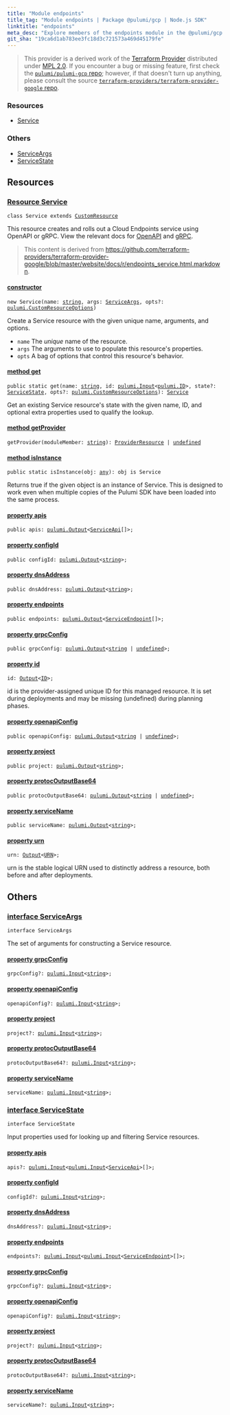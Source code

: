 ```yaml
---
title: "Module endpoints"
title_tag: "Module endpoints | Package @pulumi/gcp | Node.js SDK"
linktitle: "endpoints"
meta_desc: "Explore members of the endpoints module in the @pulumi/gcp package."
git_sha: "19ca6d1ab783ee3fc18d3c721573a469d45179fe"
---
```


<!-- WARNING: this page was generated by a tool. Do not edit it by hand. -->
<!-- To change it, please see https://github.com/pulumi/docs/tree/master/tools/tscdocgen. -->


> This provider is a derived work of the [Terraform Provider](https://github.com/terraform-providers/terraform-provider-google)
> distributed under [MPL 2.0](https://www.mozilla.org/en-US/MPL/2.0/). If you encounter a bug or missing feature,
> first check the [`pulumi/pulumi-gcp` repo](https://github.com/pulumi/pulumi-gcp/issues); however, if that doesn't turn up anything,
> please consult the source [`terraform-providers/terraform-provider-google` repo](https://github.com/terraform-providers/terraform-provider-google/issues).





<h3>Resources</h3>
<ul class="api">
    <li><a href="#Service"><span class="symbol resource"></span>Service</a></li>
</ul>


<h3>Others</h3>
<ul class="api">
    <li><a href="#ServiceArgs"><span class="symbol api"></span>ServiceArgs</a></li>
    <li><a href="#ServiceState"><span class="symbol api"></span>ServiceState</a></li>
</ul>


<h2 id="resources">Resources</h2>
<h3 class="pdoc-module-header" id="Service" data-link-title="Service">
    <a href="https://github.com/pulumi/pulumi-gcp/blob/{{< param git_sha >}}/sdk/nodejs/endpoints/service.ts#L14">
        Resource <strong>Service</strong>
    </a>
</h3>

<pre class="highlight"><code><span class='kr'>class</span> <span class='nx'>Service</span> <span class='kr'>extends</span> <a href='/docs/reference/pkg/nodejs/pulumi/pulumi/#CustomResource'>CustomResource</a></code></pre>

This resource creates and rolls out a Cloud Endpoints service using OpenAPI or gRPC.  View the relevant docs for [OpenAPI](https://cloud.google.com/endpoints/docs/openapi/) and [gRPC](https://cloud.google.com/endpoints/docs/grpc/).

> This content is derived from https://github.com/terraform-providers/terraform-provider-google/blob/master/website/docs/r/endpoints_service.html.markdown.

<h4 class="pdoc-member-header" id="Service-constructor">
<a class="pdoc-child-name" href="https://github.com/pulumi/pulumi-gcp/blob/{{< param git_sha >}}/sdk/nodejs/endpoints/service.ts#L49"> <b>constructor</b></a>
</h4>


<pre class="highlight"><code><span class='kd'></span><span class='kd'>new</span> Service(name: <span class='kd'><a href='https://developer.mozilla.org/en-US/docs/Web/JavaScript/Reference/Global_Objects/String'>string</a></span>, args: <a href='#ServiceArgs'>ServiceArgs</a>, opts?: <a href='/docs/reference/pkg/nodejs/pulumi/pulumi/#CustomResourceOptions'>pulumi.CustomResourceOptions</a>)</code></pre>


Create a Service resource with the given unique name, arguments, and options.

* `name` The _unique_ name of the resource.
* `args` The arguments to use to populate this resource&#39;s properties.
* `opts` A bag of options that control this resource&#39;s behavior.

<h4 class="pdoc-member-header" id="Service-get">
<a class="pdoc-child-name" href="https://github.com/pulumi/pulumi-gcp/blob/{{< param git_sha >}}/sdk/nodejs/endpoints/service.ts#L23">method <b>get</b></a>
</h4>


<pre class="highlight"><code><span class='kd'>public static </span>get(name: <span class='kd'><a href='https://developer.mozilla.org/en-US/docs/Web/JavaScript/Reference/Global_Objects/String'>string</a></span>, id: <a href='/docs/reference/pkg/nodejs/pulumi/pulumi/#Input'>pulumi.Input</a>&lt;<a href='/docs/reference/pkg/nodejs/pulumi/pulumi/#ID'>pulumi.ID</a>&gt;, state?: <a href='#ServiceState'>ServiceState</a>, opts?: <a href='/docs/reference/pkg/nodejs/pulumi/pulumi/#CustomResourceOptions'>pulumi.CustomResourceOptions</a>): <a href='#Service'>Service</a></code></pre>


Get an existing Service resource's state with the given name, ID, and optional extra
properties used to qualify the lookup.

<h4 class="pdoc-member-header" id="Service-getProvider">
<a class="pdoc-child-name" href="https://github.com/pulumi/pulumi-gcp/blob/{{< param git_sha >}}/sdk/nodejs/endpoints/service.ts#L14">method <b>getProvider</b></a>
</h4>


<pre class="highlight"><code><span class='kd'></span>getProvider(moduleMember: <span class='kd'><a href='https://developer.mozilla.org/en-US/docs/Web/JavaScript/Reference/Global_Objects/String'>string</a></span>): <a href='/docs/reference/pkg/nodejs/pulumi/pulumi/#ProviderResource'>ProviderResource</a> | <span class='kd'><a href='https://developer.mozilla.org/en-US/docs/Web/JavaScript/Reference/Global_Objects/undefined'>undefined</a></span></code></pre>

<h4 class="pdoc-member-header" id="Service-isInstance">
<a class="pdoc-child-name" href="https://github.com/pulumi/pulumi-gcp/blob/{{< param git_sha >}}/sdk/nodejs/endpoints/service.ts#L34">method <b>isInstance</b></a>
</h4>


<pre class="highlight"><code><span class='kd'>public static </span>isInstance(obj: <span class='kd'><a href='https://www.typescriptlang.org/docs/handbook/basic-types.html#any'>any</a></span>): obj is Service</code></pre>


Returns true if the given object is an instance of Service.  This is designed to work even
when multiple copies of the Pulumi SDK have been loaded into the same process.

<h4 class="pdoc-member-header" id="Service-apis">
<a class="pdoc-child-name" href="https://github.com/pulumi/pulumi-gcp/blob/{{< param git_sha >}}/sdk/nodejs/endpoints/service.ts#L41">property <b>apis</b></a>
</h4>

<pre class="highlight"><code><span class='kd'>public </span>apis: <a href='/docs/reference/pkg/nodejs/pulumi/pulumi/#Output'>pulumi.Output</a>&lt;<a href='/docs/reference/pkg/nodejs/pulumi/gcp/types/output/#ServiceApi'>ServiceApi</a>[]&gt;;</code></pre>
<h4 class="pdoc-member-header" id="Service-configId">
<a class="pdoc-child-name" href="https://github.com/pulumi/pulumi-gcp/blob/{{< param git_sha >}}/sdk/nodejs/endpoints/service.ts#L42">property <b>configId</b></a>
</h4>

<pre class="highlight"><code><span class='kd'>public </span>configId: <a href='/docs/reference/pkg/nodejs/pulumi/pulumi/#Output'>pulumi.Output</a>&lt;<span class='kd'><a href='https://developer.mozilla.org/en-US/docs/Web/JavaScript/Reference/Global_Objects/String'>string</a></span>&gt;;</code></pre>
<h4 class="pdoc-member-header" id="Service-dnsAddress">
<a class="pdoc-child-name" href="https://github.com/pulumi/pulumi-gcp/blob/{{< param git_sha >}}/sdk/nodejs/endpoints/service.ts#L43">property <b>dnsAddress</b></a>
</h4>

<pre class="highlight"><code><span class='kd'>public </span>dnsAddress: <a href='/docs/reference/pkg/nodejs/pulumi/pulumi/#Output'>pulumi.Output</a>&lt;<span class='kd'><a href='https://developer.mozilla.org/en-US/docs/Web/JavaScript/Reference/Global_Objects/String'>string</a></span>&gt;;</code></pre>
<h4 class="pdoc-member-header" id="Service-endpoints">
<a class="pdoc-child-name" href="https://github.com/pulumi/pulumi-gcp/blob/{{< param git_sha >}}/sdk/nodejs/endpoints/service.ts#L44">property <b>endpoints</b></a>
</h4>

<pre class="highlight"><code><span class='kd'>public </span>endpoints: <a href='/docs/reference/pkg/nodejs/pulumi/pulumi/#Output'>pulumi.Output</a>&lt;<a href='/docs/reference/pkg/nodejs/pulumi/gcp/types/output/#ServiceEndpoint'>ServiceEndpoint</a>[]&gt;;</code></pre>
<h4 class="pdoc-member-header" id="Service-grpcConfig">
<a class="pdoc-child-name" href="https://github.com/pulumi/pulumi-gcp/blob/{{< param git_sha >}}/sdk/nodejs/endpoints/service.ts#L45">property <b>grpcConfig</b></a>
</h4>

<pre class="highlight"><code><span class='kd'>public </span>grpcConfig: <a href='/docs/reference/pkg/nodejs/pulumi/pulumi/#Output'>pulumi.Output</a>&lt;<span class='kd'><a href='https://developer.mozilla.org/en-US/docs/Web/JavaScript/Reference/Global_Objects/String'>string</a></span> | <span class='kd'><a href='https://developer.mozilla.org/en-US/docs/Web/JavaScript/Reference/Global_Objects/undefined'>undefined</a></span>&gt;;</code></pre>
<h4 class="pdoc-member-header" id="Service-id">
<a class="pdoc-child-name" href="https://github.com/pulumi/pulumi-gcp/blob/{{< param git_sha >}}/sdk/nodejs/endpoints/service.ts#L14">property <b>id</b></a>
</h4>

<pre class="highlight"><code><span class='kd'></span>id: <a href='/docs/reference/pkg/nodejs/pulumi/pulumi/#Output'>Output</a>&lt;<a href='/docs/reference/pkg/nodejs/pulumi/pulumi/#ID'>ID</a>&gt;;</code></pre>

id is the provider-assigned unique ID for this managed resource.  It is set during
deployments and may be missing (undefined) during planning phases.

<h4 class="pdoc-member-header" id="Service-openapiConfig">
<a class="pdoc-child-name" href="https://github.com/pulumi/pulumi-gcp/blob/{{< param git_sha >}}/sdk/nodejs/endpoints/service.ts#L46">property <b>openapiConfig</b></a>
</h4>

<pre class="highlight"><code><span class='kd'>public </span>openapiConfig: <a href='/docs/reference/pkg/nodejs/pulumi/pulumi/#Output'>pulumi.Output</a>&lt;<span class='kd'><a href='https://developer.mozilla.org/en-US/docs/Web/JavaScript/Reference/Global_Objects/String'>string</a></span> | <span class='kd'><a href='https://developer.mozilla.org/en-US/docs/Web/JavaScript/Reference/Global_Objects/undefined'>undefined</a></span>&gt;;</code></pre>
<h4 class="pdoc-member-header" id="Service-project">
<a class="pdoc-child-name" href="https://github.com/pulumi/pulumi-gcp/blob/{{< param git_sha >}}/sdk/nodejs/endpoints/service.ts#L47">property <b>project</b></a>
</h4>

<pre class="highlight"><code><span class='kd'>public </span>project: <a href='/docs/reference/pkg/nodejs/pulumi/pulumi/#Output'>pulumi.Output</a>&lt;<span class='kd'><a href='https://developer.mozilla.org/en-US/docs/Web/JavaScript/Reference/Global_Objects/String'>string</a></span>&gt;;</code></pre>
<h4 class="pdoc-member-header" id="Service-protocOutputBase64">
<a class="pdoc-child-name" href="https://github.com/pulumi/pulumi-gcp/blob/{{< param git_sha >}}/sdk/nodejs/endpoints/service.ts#L48">property <b>protocOutputBase64</b></a>
</h4>

<pre class="highlight"><code><span class='kd'>public </span>protocOutputBase64: <a href='/docs/reference/pkg/nodejs/pulumi/pulumi/#Output'>pulumi.Output</a>&lt;<span class='kd'><a href='https://developer.mozilla.org/en-US/docs/Web/JavaScript/Reference/Global_Objects/String'>string</a></span> | <span class='kd'><a href='https://developer.mozilla.org/en-US/docs/Web/JavaScript/Reference/Global_Objects/undefined'>undefined</a></span>&gt;;</code></pre>
<h4 class="pdoc-member-header" id="Service-serviceName">
<a class="pdoc-child-name" href="https://github.com/pulumi/pulumi-gcp/blob/{{< param git_sha >}}/sdk/nodejs/endpoints/service.ts#L49">property <b>serviceName</b></a>
</h4>

<pre class="highlight"><code><span class='kd'>public </span>serviceName: <a href='/docs/reference/pkg/nodejs/pulumi/pulumi/#Output'>pulumi.Output</a>&lt;<span class='kd'><a href='https://developer.mozilla.org/en-US/docs/Web/JavaScript/Reference/Global_Objects/String'>string</a></span>&gt;;</code></pre>
<h4 class="pdoc-member-header" id="Service-urn">
<a class="pdoc-child-name" href="https://github.com/pulumi/pulumi-gcp/blob/{{< param git_sha >}}/sdk/nodejs/endpoints/service.ts#L14">property <b>urn</b></a>
</h4>

<pre class="highlight"><code><span class='kd'></span>urn: <a href='/docs/reference/pkg/nodejs/pulumi/pulumi/#Output'>Output</a>&lt;<a href='/docs/reference/pkg/nodejs/pulumi/pulumi/#URN'>URN</a>&gt;;</code></pre>

urn is the stable logical URN used to distinctly address a resource, both before and after
deployments.



<h2 id="apis">Others</h2>
<h3 class="pdoc-module-header" id="ServiceArgs" data-link-title="ServiceArgs">
    <a href="https://github.com/pulumi/pulumi-gcp/blob/{{< param git_sha >}}/sdk/nodejs/endpoints/service.ts#L116">
        interface <strong>ServiceArgs</strong>
    </a>
</h3>

<pre class="highlight"><code><span class='kr'>interface</span> <span class='nx'>ServiceArgs</span></code></pre>

The set of arguments for constructing a Service resource.

<h4 class="pdoc-member-header" id="ServiceArgs-grpcConfig">
<a class="pdoc-child-name" href="https://github.com/pulumi/pulumi-gcp/blob/{{< param git_sha >}}/sdk/nodejs/endpoints/service.ts#L117">property <b>grpcConfig</b></a>
</h4>

<pre class="highlight"><code><span class='kd'></span>grpcConfig?: <a href='/docs/reference/pkg/nodejs/pulumi/pulumi/#Input'>pulumi.Input</a>&lt;<span class='kd'><a href='https://developer.mozilla.org/en-US/docs/Web/JavaScript/Reference/Global_Objects/String'>string</a></span>&gt;;</code></pre>
<h4 class="pdoc-member-header" id="ServiceArgs-openapiConfig">
<a class="pdoc-child-name" href="https://github.com/pulumi/pulumi-gcp/blob/{{< param git_sha >}}/sdk/nodejs/endpoints/service.ts#L118">property <b>openapiConfig</b></a>
</h4>

<pre class="highlight"><code><span class='kd'></span>openapiConfig?: <a href='/docs/reference/pkg/nodejs/pulumi/pulumi/#Input'>pulumi.Input</a>&lt;<span class='kd'><a href='https://developer.mozilla.org/en-US/docs/Web/JavaScript/Reference/Global_Objects/String'>string</a></span>&gt;;</code></pre>
<h4 class="pdoc-member-header" id="ServiceArgs-project">
<a class="pdoc-child-name" href="https://github.com/pulumi/pulumi-gcp/blob/{{< param git_sha >}}/sdk/nodejs/endpoints/service.ts#L119">property <b>project</b></a>
</h4>

<pre class="highlight"><code><span class='kd'></span>project?: <a href='/docs/reference/pkg/nodejs/pulumi/pulumi/#Input'>pulumi.Input</a>&lt;<span class='kd'><a href='https://developer.mozilla.org/en-US/docs/Web/JavaScript/Reference/Global_Objects/String'>string</a></span>&gt;;</code></pre>
<h4 class="pdoc-member-header" id="ServiceArgs-protocOutputBase64">
<a class="pdoc-child-name" href="https://github.com/pulumi/pulumi-gcp/blob/{{< param git_sha >}}/sdk/nodejs/endpoints/service.ts#L120">property <b>protocOutputBase64</b></a>
</h4>

<pre class="highlight"><code><span class='kd'></span>protocOutputBase64?: <a href='/docs/reference/pkg/nodejs/pulumi/pulumi/#Input'>pulumi.Input</a>&lt;<span class='kd'><a href='https://developer.mozilla.org/en-US/docs/Web/JavaScript/Reference/Global_Objects/String'>string</a></span>&gt;;</code></pre>
<h4 class="pdoc-member-header" id="ServiceArgs-serviceName">
<a class="pdoc-child-name" href="https://github.com/pulumi/pulumi-gcp/blob/{{< param git_sha >}}/sdk/nodejs/endpoints/service.ts#L121">property <b>serviceName</b></a>
</h4>

<pre class="highlight"><code><span class='kd'></span>serviceName: <a href='/docs/reference/pkg/nodejs/pulumi/pulumi/#Input'>pulumi.Input</a>&lt;<span class='kd'><a href='https://developer.mozilla.org/en-US/docs/Web/JavaScript/Reference/Global_Objects/String'>string</a></span>&gt;;</code></pre>
<h3 class="pdoc-module-header" id="ServiceState" data-link-title="ServiceState">
    <a href="https://github.com/pulumi/pulumi-gcp/blob/{{< param git_sha >}}/sdk/nodejs/endpoints/service.ts#L101">
        interface <strong>ServiceState</strong>
    </a>
</h3>

<pre class="highlight"><code><span class='kr'>interface</span> <span class='nx'>ServiceState</span></code></pre>

Input properties used for looking up and filtering Service resources.

<h4 class="pdoc-member-header" id="ServiceState-apis">
<a class="pdoc-child-name" href="https://github.com/pulumi/pulumi-gcp/blob/{{< param git_sha >}}/sdk/nodejs/endpoints/service.ts#L102">property <b>apis</b></a>
</h4>

<pre class="highlight"><code><span class='kd'></span>apis?: <a href='/docs/reference/pkg/nodejs/pulumi/pulumi/#Input'>pulumi.Input</a>&lt;<a href='/docs/reference/pkg/nodejs/pulumi/pulumi/#Input'>pulumi.Input</a>&lt;<a href='/docs/reference/pkg/nodejs/pulumi/gcp/types/input/#ServiceApi'>ServiceApi</a>&gt;[]&gt;;</code></pre>
<h4 class="pdoc-member-header" id="ServiceState-configId">
<a class="pdoc-child-name" href="https://github.com/pulumi/pulumi-gcp/blob/{{< param git_sha >}}/sdk/nodejs/endpoints/service.ts#L103">property <b>configId</b></a>
</h4>

<pre class="highlight"><code><span class='kd'></span>configId?: <a href='/docs/reference/pkg/nodejs/pulumi/pulumi/#Input'>pulumi.Input</a>&lt;<span class='kd'><a href='https://developer.mozilla.org/en-US/docs/Web/JavaScript/Reference/Global_Objects/String'>string</a></span>&gt;;</code></pre>
<h4 class="pdoc-member-header" id="ServiceState-dnsAddress">
<a class="pdoc-child-name" href="https://github.com/pulumi/pulumi-gcp/blob/{{< param git_sha >}}/sdk/nodejs/endpoints/service.ts#L104">property <b>dnsAddress</b></a>
</h4>

<pre class="highlight"><code><span class='kd'></span>dnsAddress?: <a href='/docs/reference/pkg/nodejs/pulumi/pulumi/#Input'>pulumi.Input</a>&lt;<span class='kd'><a href='https://developer.mozilla.org/en-US/docs/Web/JavaScript/Reference/Global_Objects/String'>string</a></span>&gt;;</code></pre>
<h4 class="pdoc-member-header" id="ServiceState-endpoints">
<a class="pdoc-child-name" href="https://github.com/pulumi/pulumi-gcp/blob/{{< param git_sha >}}/sdk/nodejs/endpoints/service.ts#L105">property <b>endpoints</b></a>
</h4>

<pre class="highlight"><code><span class='kd'></span>endpoints?: <a href='/docs/reference/pkg/nodejs/pulumi/pulumi/#Input'>pulumi.Input</a>&lt;<a href='/docs/reference/pkg/nodejs/pulumi/pulumi/#Input'>pulumi.Input</a>&lt;<a href='/docs/reference/pkg/nodejs/pulumi/gcp/types/input/#ServiceEndpoint'>ServiceEndpoint</a>&gt;[]&gt;;</code></pre>
<h4 class="pdoc-member-header" id="ServiceState-grpcConfig">
<a class="pdoc-child-name" href="https://github.com/pulumi/pulumi-gcp/blob/{{< param git_sha >}}/sdk/nodejs/endpoints/service.ts#L106">property <b>grpcConfig</b></a>
</h4>

<pre class="highlight"><code><span class='kd'></span>grpcConfig?: <a href='/docs/reference/pkg/nodejs/pulumi/pulumi/#Input'>pulumi.Input</a>&lt;<span class='kd'><a href='https://developer.mozilla.org/en-US/docs/Web/JavaScript/Reference/Global_Objects/String'>string</a></span>&gt;;</code></pre>
<h4 class="pdoc-member-header" id="ServiceState-openapiConfig">
<a class="pdoc-child-name" href="https://github.com/pulumi/pulumi-gcp/blob/{{< param git_sha >}}/sdk/nodejs/endpoints/service.ts#L107">property <b>openapiConfig</b></a>
</h4>

<pre class="highlight"><code><span class='kd'></span>openapiConfig?: <a href='/docs/reference/pkg/nodejs/pulumi/pulumi/#Input'>pulumi.Input</a>&lt;<span class='kd'><a href='https://developer.mozilla.org/en-US/docs/Web/JavaScript/Reference/Global_Objects/String'>string</a></span>&gt;;</code></pre>
<h4 class="pdoc-member-header" id="ServiceState-project">
<a class="pdoc-child-name" href="https://github.com/pulumi/pulumi-gcp/blob/{{< param git_sha >}}/sdk/nodejs/endpoints/service.ts#L108">property <b>project</b></a>
</h4>

<pre class="highlight"><code><span class='kd'></span>project?: <a href='/docs/reference/pkg/nodejs/pulumi/pulumi/#Input'>pulumi.Input</a>&lt;<span class='kd'><a href='https://developer.mozilla.org/en-US/docs/Web/JavaScript/Reference/Global_Objects/String'>string</a></span>&gt;;</code></pre>
<h4 class="pdoc-member-header" id="ServiceState-protocOutputBase64">
<a class="pdoc-child-name" href="https://github.com/pulumi/pulumi-gcp/blob/{{< param git_sha >}}/sdk/nodejs/endpoints/service.ts#L109">property <b>protocOutputBase64</b></a>
</h4>

<pre class="highlight"><code><span class='kd'></span>protocOutputBase64?: <a href='/docs/reference/pkg/nodejs/pulumi/pulumi/#Input'>pulumi.Input</a>&lt;<span class='kd'><a href='https://developer.mozilla.org/en-US/docs/Web/JavaScript/Reference/Global_Objects/String'>string</a></span>&gt;;</code></pre>
<h4 class="pdoc-member-header" id="ServiceState-serviceName">
<a class="pdoc-child-name" href="https://github.com/pulumi/pulumi-gcp/blob/{{< param git_sha >}}/sdk/nodejs/endpoints/service.ts#L110">property <b>serviceName</b></a>
</h4>

<pre class="highlight"><code><span class='kd'></span>serviceName?: <a href='/docs/reference/pkg/nodejs/pulumi/pulumi/#Input'>pulumi.Input</a>&lt;<span class='kd'><a href='https://developer.mozilla.org/en-US/docs/Web/JavaScript/Reference/Global_Objects/String'>string</a></span>&gt;;</code></pre>
